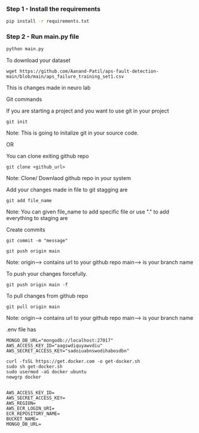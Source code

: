 ### Step 1 - Install the requirements

```bash
pip install -r requirements.txt
```

### Step 2 - Run main.py file

```bash
python main.py
```

To download your dataset

```
wget https://github.com/Aanand-Patil/aps-fault-detection-main/blob/main/aps_failure_training_set1.csv
```

This is changes made in neuro lab

Git commands

If you are starting a project and you want to use git in your project

```
git init
```

Note: This is going to initalize git in your source code.

OR

You can clone exiting github repo

```
git clone <github_url>
```

Note: Clone/ Downlaod github repo in your system

Add your changes made in file to git stagging are

```
git add file_name
```

Note: You can given file_name to add specific file or use "." to add everything to staging are

Create commits

```
git commit -m "message"
```

```
git push origin main
```

Note: origin--> contains url to your github repo
main--> is your branch name

To push your changes forcefully.

```
git push origin main -f
```

To pull changes from github repo

```
git pull origin main
```

Note: origin--> contains url to your github repo
main--> is your branch name

.env file has

```
MONGO_DB_URL="mongodb://localhost:27017"
AWS_ACCESS_KEY_ID="aagswdiquyawvdiu"
AWS_SECRET_ACCESS_KEY="sadoiuabnswodihabosdbn"
```

```
curl -fsSL https://get.docker.com -o get-docker.sh
sudo sh get-docker.sh
sudo usermod -aG docker ubuntu
newgrp docker
```

```

AWS_ACCESS_KEY_ID=
AWS_SECRET_ACCESS_KEY=
AWS_REGION=
AWS_ECR_LOGIN_URI=
ECR_REPOSITORY_NAME=
BUCKET_NAME=
MONGO_DB_URL=
```

